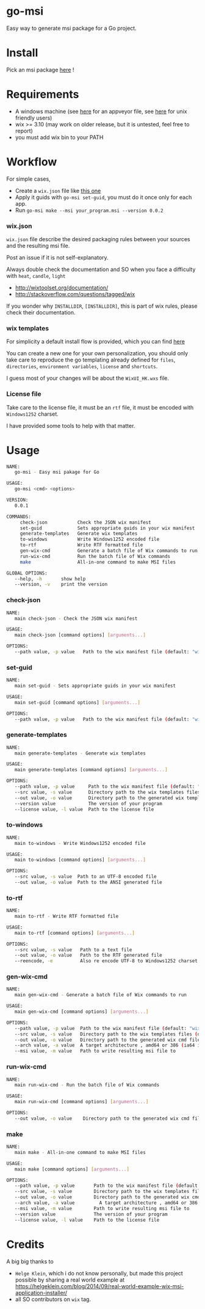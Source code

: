 # go-msi

Easy way to generate msi package for a Go project.

# Install

Pick an msi package [here](https://github.com/observiq/go-msi/releases) !

# Requirements

- A windows machine (see [here](https://github.com/observiq/go-msi/blob/master/appveyor-recipe.md) for an appveyor file, see [here](https://github.com/observiq/go-msi/blob/master/unice-recipe.md) for unix friendly users)
- wix >= 3.10 (may work on older release, but it is untested, feel free to report)
- you must add wix bin to your PATH

# Workflow

For simple cases,

- Create a `wix.json` file like [this one](https://github.com/observiq/go-msi/blob/master/wix.json)
- Apply it guids with `go-msi set-guid`, you must do it once only for each app.
- Run `go-msi make --msi your_program.msi --version 0.0.2`

### wix.json

`wix.json` file describe the desired packaging rules between your sources and the resulting msi file.

Post an issue if it is not self-explanatory.

Always double check the documentation and SO when you face a difficulty with `heat`, `candle`, `light`

- http://wixtoolset.org/documentation/
- http://stackoverflow.com/questions/tagged/wix

If you wonder why `INSTALLDIR`, `[INSTALLDIR]`, this is part of wix rules, please check their documentation.

### wix templates

For simplicity a default install flow is provided, which you can find [here](https://github.com/observiq/go-msi/tree/master/templates)

You can create a new one for your own personalization,
you should only take care to reproduce the go templating already
defined for `files`, `directories`, `environment variables`, `license` and `shortcuts`.

I guess most of your changes will be about the `WixUI_HK.wxs` file.

### License file

Take care to the license file, it must be an `rtf` file, it must be encoded with `Windows1252` charset.

I have provided some tools to help with that matter.

# Usage

```sh
NAME:
   go-msi - Easy msi pakage for Go

USAGE:
   go-msi <cmd> <options>

VERSION:
   0.0.1

COMMANDS:
     check-json           Check the JSON wix manifest
     set-guid             Sets appropriate guids in your wix manifest
     generate-templates   Generate wix templates
     to-windows           Write Windows1252 encoded file
     to-rtf               Write RTF formatted file
     gen-wix-cmd          Generate a batch file of Wix commands to run
     run-wix-cmd          Run the batch file of Wix commands
     make                 All-in-one command to make MSI files

GLOBAL OPTIONS:
   --help, -h		show help
   --version, -v	print the version
```

### check-json

```sh
NAME:
   main check-json - Check the JSON wix manifest

USAGE:
   main check-json [command options] [arguments...]

OPTIONS:
   --path value, -p value	Path to the wix manifest file (default: "wix.json")
```

### set-guid

```sh
NAME:
   main set-guid - Sets appropriate guids in your wix manifest

USAGE:
   main set-guid [command options] [arguments...]

OPTIONS:
   --path value, -p value	Path to the wix manifest file (default: "wix.json")
```

### generate-templates

```sh
NAME:
   main generate-templates - Generate wix templates

USAGE:
   main generate-templates [command options] [arguments...]

OPTIONS:
   --path value, -p value     Path to the wix manifest file (default: "wix.json")
   --src value, -s value      Directory path to the wix templates files (default: "go-msi/templates")
   --out value, -o value      Directory path to the generated wix templates files (default: "builder")
   --version value            The version of your program
   --license value, -l value  Path to the license file
```

### to-windows

```sh
NAME:
   main to-windows - Write Windows1252 encoded file

USAGE:
   main to-windows [command options] [arguments...]

OPTIONS:
   --src value, -s value  Path to an UTF-8 encoded file
   --out value, -o value  Path to the ANSI generated file
```

### to-rtf

```sh
NAME:
   main to-rtf - Write RTF formatted file

USAGE:
   main to-rtf [command options] [arguments...]

OPTIONS:
   --src value, -s value   Path to a text file
   --out value, -o value   Path to the RTF generated file
   --reencode, -e          Also re encode UTF-8 to Windows1252 charset
```

### gen-wix-cmd

```sh
NAME:
   main gen-wix-cmd - Generate a batch file of Wix commands to run

USAGE:
   main gen-wix-cmd [command options] [arguments...]

OPTIONS:
   --path value, -p value  Path to the wix manifest file (default: "wix.json")
   --src value, -s value   Directory path to the wix templates files (default: "go-msi/templates")
   --out value, -o value   Directory path to the generated wix cmd file (default: "builder")
   --arch value, -a value  A target architecture , amd64 or 386 (ia64 is not handled)
   --msi value, -m value   Path to write resulting msi file to
```

### run-wix-cmd

```sh
NAME:
   main run-wix-cmd - Run the batch file of Wix commands

USAGE:
   main run-wix-cmd [command options] [arguments...]

OPTIONS:
   --out value, -o value	Directory path to the generated wix cmd file (default: "builder")
```

### make

```sh
NAME:
   main make - All-in-one command to make MSI files

USAGE:
   main make [command options] [arguments...]

OPTIONS:
   --path value, -p value       Path to the wix manifest file (default: "wix.json")
   --src value, -s value        Directory path to the wix templates files (default: "go-msi/templates")
   --out value, -o value        Directory path to the generated wix cmd file (default: "builder")
   --arch value, -a value	      A target architecture , amd64 or 386 (ia64 is not handled)
   --msi value, -m value        Path to write resulting msi file to
   --version value              The version of your program
   --license value, -l value    Path to the license file
```

# Credits

A big big thanks to

- `Helge Klein`, which i do not know personally, but made this project possible by sharing a real world example at
https://helgeklein.com/blog/2014/09/real-world-example-wix-msi-application-installer/
- all SO contributors on `wix` tag.
